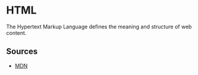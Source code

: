 # HTML
The Hypertext Markup Language defines the meaning and structure of web content.

## Sources

 - [MDN](https://developer.mozilla.org/en-US/docs/Web/HTML)

<!--stackedit_data:
eyJoaXN0b3J5IjpbLTU3ODMxOTU4Ml19
-->
